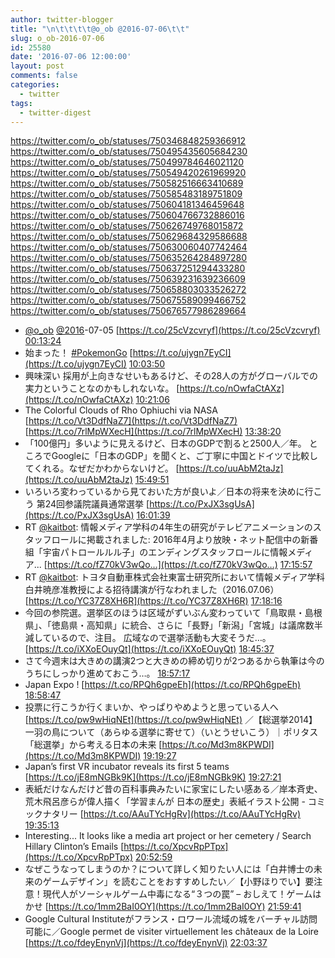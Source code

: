 ```yaml
---
author: twitter-blogger
title: "\n\t\t\t\t@o_ob @2016-07-06\t\t"
slug: o_ob-2016-07-06
id: 25580
date: '2016-07-06 12:00:00'
layout: post
comments: false
categories:
  - twitter
tags:
  - twitter-digest
---
```


https://twitter.com/o_ob/statuses/750346848259366912 https://twitter.com/o_ob/statuses/750495435605684230 https://twitter.com/o_ob/statuses/750499784646021120 https://twitter.com/o_ob/statuses/750549420261969920 https://twitter.com/o_ob/statuses/750582516663410689 https://twitter.com/o_ob/statuses/750585483189751809 https://twitter.com/o_ob/statuses/750604181346459648 https://twitter.com/o_ob/statuses/750604766732886016 https://twitter.com/o_ob/statuses/750626749768015872 https://twitter.com/o_ob/statuses/750629684329586688 https://twitter.com/o_ob/statuses/750630060407742464 https://twitter.com/o_ob/statuses/750635264284897280 https://twitter.com/o_ob/statuses/750637251294433280 https://twitter.com/o_ob/statuses/750639231639236609 https://twitter.com/o_ob/statuses/750658803033526272 https://twitter.com/o_ob/statuses/750675589099466752 https://twitter.com/o_ob/statuses/750676577986289664  

*   [@o_ob](https://twitter.com/o_ob) [@2016](https://twitter.com/2016)-07-05 [https://t.co/25cVzcvryf](https://t.co/25cVzcvryf) [00:13:24](https://twitter.com/o_ob/statuses/750346848259366912)
*   始まった！ [#PokemonGo](https://twitter.com/search?q=%23PokemonGo&src=hash) [https://t.co/ujygn7EyCI](https://t.co/ujygn7EyCI) [10:03:50](https://twitter.com/o_ob/statuses/750495435605684230)
*   興味深い 採用が上向きなせいもあるけど、その28人の方がグローバルでの実力ということなのかもしれないな。 [https://t.co/nOwfaCtAXz](https://t.co/nOwfaCtAXz) [10:21:06](https://twitter.com/o_ob/statuses/750499784646021120)
*   The Colorful Clouds of Rho Ophiuchi via NASA [https://t.co/Vt3DdfNaZ7](https://t.co/Vt3DdfNaZ7) [https://t.co/7rlMpWXecH](https://t.co/7rlMpWXecH) [13:38:20](https://twitter.com/o_ob/statuses/750549420261969920)
*   「100億円」多いように見えるけど、日本のGDPで割ると2500人／年。 ところでGoogleに「日本のGDP」を聞くと、ご丁寧に中国とドイツで比較してくれる。なぜだかわからないけど。 [https://t.co/uuAbM2taJz](https://t.co/uuAbM2taJz) [15:49:51](https://twitter.com/o_ob/statuses/750582516663410689)
*   いろいろ変わっているから見ておいた方が良いよ／日本の将来を決めに行こう 第24回参議院議員通常選挙 [https://t.co/PxJX3sgUsA](https://t.co/PxJX3sgUsA) [16:01:39](https://twitter.com/o_ob/statuses/750585483189751809)
*   RT [@kaitbot](https://twitter.com/kaitbot): 情報メディア学科の4年生の研究がテレビアニメーションのスタッフロールに掲載されました: 2016年4月より放映・ネット配信中の新番組「宇宙パトロールルル子」のエンディングスタッフロールに情報メディア... [https://t.co/fZ70kV3wQo…](https://t.co/fZ70kV3wQo…) [17:15:57](https://twitter.com/o_ob/statuses/750604181346459648)
*   RT [@kaitbot](https://twitter.com/kaitbot): トヨタ自動車株式会社東富士研究所において情報メディア学科白井暁彦准教授による招待講演が行なわれました（2016.07.06） [https://t.co/YC37Z8XH6R](https://t.co/YC37Z8XH6R) [17:18:16](https://twitter.com/o_ob/statuses/750604766732886016)
*   今回の参院選。選挙区のほうは区域がずいぶん変わっていて「鳥取県・島根県」、「徳島県・高知県」に統合、さらに「長野」「新潟」「宮城」は議席数半減しているので、注目。 広域なので選挙活動も大変そうだ…。 [https://t.co/iXXoEOuyQt](https://t.co/iXXoEOuyQt) [18:45:37](https://twitter.com/o_ob/statuses/750626749768015872)
*   さて今週末は大きめの講演2つと大きめの締め切りが2つあるから執筆は今のうちにしっかり進めておこう…。 [18:57:17](https://twitter.com/o_ob/statuses/750629684329586688)
*   Japan Expo ! [https://t.co/RPQh6gpeEh](https://t.co/RPQh6gpeEh) [18:58:47](https://twitter.com/o_ob/statuses/750630060407742464)
*   投票に行こうか行くまいか、やっぱりやめようと思っている人へ [https://t.co/pw9wHiqNEt](https://t.co/pw9wHiqNEt) ／【総選挙2014】一羽の鳥について（あらゆる選挙に寄せて）（いとうせいこう）｜ポリタス 「総選挙」から考える日本の未来 [https://t.co/Md3m8KPWDI](https://t.co/Md3m8KPWDI) [19:19:27](https://twitter.com/o_ob/statuses/750635264284897280)
*   Japan’s first VR incubator reveals its first 5 teams [https://t.co/jE8mNGBk9K](https://t.co/jE8mNGBk9K) [19:27:21](https://twitter.com/o_ob/statuses/750637251294433280)
*   表紙だけなんだけど昔の百科事典みたいに家宝にしたい感ある／岸本斉史、荒木飛呂彦らが偉人描く「学習まんが 日本の歴史」表紙イラスト公開 - コミックナタリー [https://t.co/AAuTYcHgRv](https://t.co/AAuTYcHgRv) [19:35:13](https://twitter.com/o_ob/statuses/750639231639236609)
*   Interesting... It looks like a media art project or her cemetery / Search Hillary Clinton’s Emails [https://t.co/XpcvRpPTpx](https://t.co/XpcvRpPTpx) [20:52:59](https://twitter.com/o_ob/statuses/750658803033526272)
*   なぜこうなってしまうのか？について詳しく知りたい人には「白井博士の未来のゲームデザイン」を読むことをおすすめしたい／【小野ほりでい】要注意！現代人がソーシャルゲーム中毒になる“３つの罠” – おしえて！ゲームはかせ [https://t.co/1mm2BaI0OY](https://t.co/1mm2BaI0OY) [21:59:41](https://twitter.com/o_ob/statuses/750675589099466752)
*   Google Cultural Instituteがフランス・ロワール流域の城をバーチャル訪問可能に／Google permet de visiter virtuellement les châteaux de la Loire [https://t.co/fdeyEnynVj](https://t.co/fdeyEnynVj) [22:03:37](https://twitter.com/o_ob/statuses/750676577986289664)